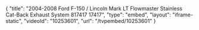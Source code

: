 {
    "title": "2004-2008 Ford F-150 \/ Lincoln Mark LT Flowmaster Stainless Cat-Back Exhaust System 817417 17417",
    "type": "embed",
    "layout": "iframe-static",
    "videoId": "10253601",
    "url": "\/tvpembed\/10253601"
}